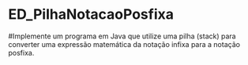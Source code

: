 # ED_PilhaNotacaoPosfixa
#Implemente um programa em Java que utilize uma pilha (stack) para converter uma expressão matemática da notação infixa para a notação posfixa.